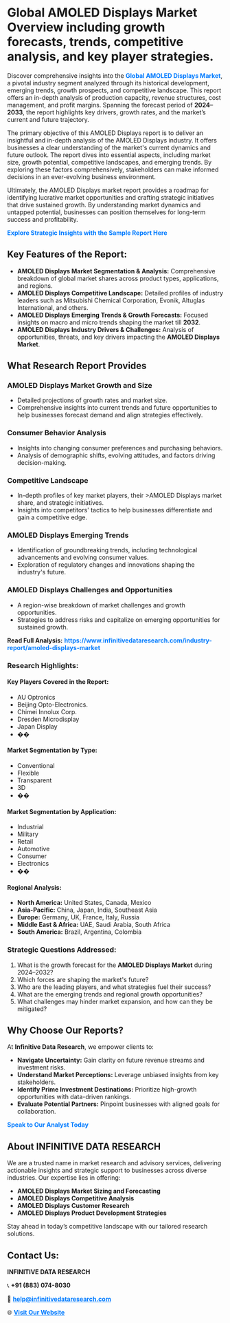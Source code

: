 <h1>Global AMOLED Displays Market Overview including growth forecasts, trends, competitive analysis, and key player strategies.</h1>
<p>
Discover comprehensive insights into the 
<a href="https://www.infinitivedataresearch.com/industry-report/amoled-displays-market" rel="dofollow" style="color: #007BFF; text-decoration: none;"><strong>Global AMOLED Displays Market</strong></a>, a pivotal industry segment analyzed through its historical development, emerging trends, growth prospects, and competitive landscape. This report offers an in-depth analysis of production capacity, revenue structures, cost management, and profit margins. Spanning the forecast period of <strong>2024–2033</strong>, the report highlights key drivers, growth rates, and the market’s current and future trajectory.
</p>
<p>
The primary objective of this AMOLED Displays report is to deliver an insightful and in-depth analysis of the AMOLED Displays industry. It offers businesses a clear understanding of the market's current dynamics and future outlook. The report dives into essential aspects, including market size, growth potential, competitive landscapes, and emerging trends. By exploring these factors comprehensively, stakeholders can make informed decisions in an ever-evolving business environment.
</p>
<p>
Ultimately, the AMOLED Displays market report provides a roadmap for identifying lucrative market opportunities and crafting strategic initiatives that drive sustained growth. By understanding market dynamics and untapped potential, businesses can position themselves for long-term success and profitability.
</p>
<p>
<a href="https://www.infinitivedataresearch.com/request-sample/reportId=108052" style="color: #007BFF; text-decoration: none;"><strong>Explore Strategic Insights with the Sample Report Here</strong></a>
</p>

<h2>Key Features of the Report:</h2>
<ul>
<li><strong>AMOLED Displays Market Segmentation & Analysis:</strong> Comprehensive breakdown of global market shares across product types, applications, and regions.</li>
<li><strong>AMOLED Displays Competitive Landscape:</strong> Detailed profiles of industry leaders such as Mitsubishi Chemical Corporation, Evonik, Altuglas International, and others.</li>
<li><strong>AMOLED Displays Emerging Trends & Growth Forecasts:</strong> Focused insights on macro and micro trends shaping the market till <strong>2032</strong>.</li>
<li><strong>AMOLED Displays Industry Drivers & Challenges:</strong> Analysis of opportunities, threats, and key drivers impacting the <strong>AMOLED Displays Market</strong>.</li>
</ul>

<h2>What Research Report Provides</h2>
<h3>AMOLED Displays Market Growth and Size</h3>
<ul>
<li>Detailed projections of growth rates and market size.</li>
<li>Comprehensive insights into current trends and future opportunities to help businesses forecast demand and align strategies effectively.</li>
</ul>

<h3>Consumer Behavior Analysis</h3>
<ul>
<li>Insights into changing consumer preferences and purchasing behaviors.</li>
<li>Analysis of demographic shifts, evolving attitudes, and factors driving decision-making.</li>
</ul>

<h3>Competitive Landscape</h3>
<ul>
<li>In-depth profiles of key market players, their >AMOLED Displays market share, and strategic initiatives.</li>
<li>Insights into competitors' tactics to help businesses differentiate and gain a competitive edge.</li>
</ul>

<h3>AMOLED Displays Emerging Trends</h3>
<ul>
<li>Identification of groundbreaking trends, including technological advancements and evolving consumer values.</li>
<li>Exploration of regulatory changes and innovations shaping the industry's future.</li>
</ul>

<h3>AMOLED Displays Challenges and Opportunities</h3>
<ul>
<li>A region-wise breakdown of market challenges and growth opportunities.</li>
<li>Strategies to address risks and capitalize on emerging opportunities for sustained growth.</li>
</ul>
<p><strong>Read Full Analysis:</strong> <a href="https://www.infinitivedataresearch.com/industry-report/amoled-displays-market" rel="dofollow" style="color: #007BFF; text-decoration: none;"><strong>https://www.infinitivedataresearch.com/industry-report/amoled-displays-market</strong></a></p>
<h3>Research Highlights:</h3>
<h4>Key Players Covered in the Report:</h4>
<ul><li>AU Optronics</li><li>Beijing Opto-Electronics.</li><li>Chimei Innolux Corp.</li><li>Dresden Microdisplay</li><li>Japan Display</li><li>��</li></ul>
<h4>Market Segmentation by Type:</h4>
<ul><li>Conventional</li><li>Flexible</li><li>Transparent</li><li>3D</li><li>��</li></ul>
<h4>Market Segmentation by Application:</h4>
<ul><li>Industrial</li><li>Military</li><li>Retail</li><li>Automotive</li><li>Consumer</li><li>Electronics</li><li>��</li></ul>

<h4>Regional Analysis:</h4>
<ul>
<li><strong>North America:</strong> United States, Canada, Mexico</li>
<li><strong>Asia-Pacific:</strong> China, Japan, India, Southeast Asia</li>
<li><strong>Europe:</strong> Germany, UK, France, Italy, Russia</li>
<li><strong>Middle East & Africa:</strong> UAE, Saudi Arabia, South Africa</li>
<li><strong>South America:</strong> Brazil, Argentina, Colombia</li>
</ul>

<h3>Strategic Questions Addressed:</h3>
<ol>
<li>What is the growth forecast for the <strong>AMOLED Displays Market</strong> during 2024–2032?</li>
<li>Which forces are shaping the market's future?</li>
<li>Who are the leading players, and what strategies fuel their success?</li>
<li>What are the emerging trends and regional growth opportunities?</li>
<li>What challenges may hinder market expansion, and how can they be mitigated?</li>
</ol>

<h2>Why Choose Our Reports?</h2>
<p>At <strong>Infinitive Data Research</strong>, we empower clients to:</p>
<ul>
<li><strong>Navigate Uncertainty:</strong> Gain clarity on future revenue streams and investment risks.</li>
<li><strong>Understand Market Perceptions:</strong> Leverage unbiased insights from key stakeholders.</li>
<li><strong>Identify Prime Investment Destinations:</strong> Prioritize high-growth opportunities with data-driven rankings.</li>
<li><strong>Evaluate Potential Partners:</strong> Pinpoint businesses with aligned goals for collaboration.</li>
</ul>
<p><a href="https://www.infinitivedataresearch.com/industry-report/amoled-displays-market" rel="dofollow" style="color: #007BFF; text-decoration: none;"><strong>Speak to Our Analyst Today</strong></a></p>

<h2>About INFINITIVE DATA RESEARCH</h2>
<p>We are a trusted name in market research and advisory services, delivering actionable insights and strategic support to businesses across diverse industries. Our expertise lies in offering:</p>
<ul>
<li><strong>AMOLED Displays Market Sizing and Forecasting</strong></li>
<li><strong>AMOLED Displays Competitive Analysis</strong></li>
<li><strong>AMOLED Displays Customer Research</strong></li>
<li><strong>AMOLED Displays Product Development Strategies</strong></li>
</ul>
<p>Stay ahead in today’s competitive landscape with our tailored research solutions.</p>

<h2>Contact Us:</h2>
<p><strong>INFINITIVE DATA RESEARCH</strong></p>
<p>📞 <strong>+91 (883) 074-8030</strong></p>
<p>📧 <strong><a href="mailto:help@infinitivedataresearch.com" style="color: #007BFF;">help@infinitivedataresearch.com</a></strong></p>
<p>🌐 <strong><a href="https://www.infinitivedataresearch.com" rel="dofollow" style="color: #007BFF;">Visit Our Website</a></strong></p>